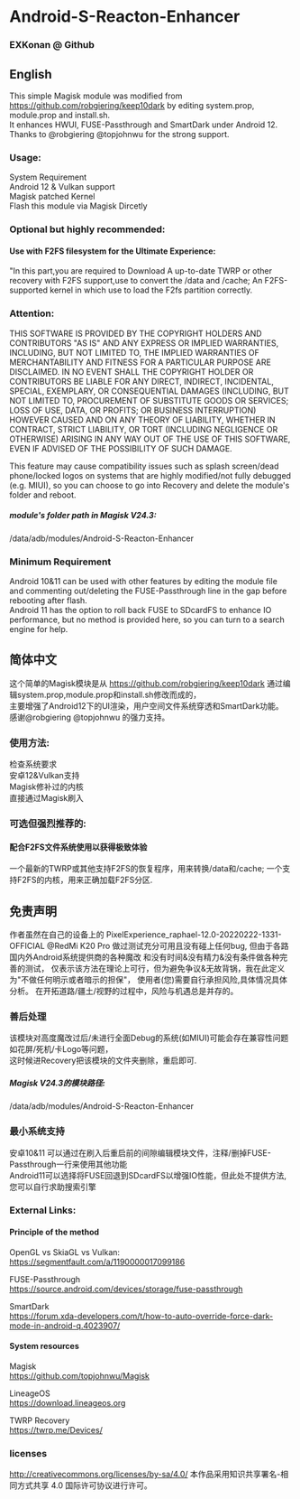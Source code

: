 # Android-S-Reacton-Enhancer
### EXKonan @ Github

## English
This simple Magisk module was modified from https://github.com/robgiering/keep10dark by editing system.prop, module.prop and install.sh.  
It enhances HWUI, FUSE-Passthrough and SmartDark under Android 12.  
Thanks to @robgiering @topjohnwu for the strong support.  
### Usage:
System Requirement  
Android 12 & Vulkan support  
Magisk patched Kernel  
Flash this module via Magisk Dircetly  

### Optional but highly recommended:
#### Use with F2FS filesystem for the Ultimate Experience:
"In this part,you are required to Download
A up-to-date TWRP or other recovery with F2FS support,use to convert the /data and /cache;
An F2FS-supported kernel in which use to load the F2fs partition correctly.

### Attention:
THIS SOFTWARE IS PROVIDED BY THE COPYRIGHT HOLDERS AND CONTRIBUTORS "AS IS" AND ANY EXPRESS OR IMPLIED WARRANTIES, INCLUDING, BUT NOT LIMITED TO, THE IMPLIED WARRANTIES OF MERCHANTABILITY AND FITNESS FOR A PARTICULAR PURPOSE ARE DISCLAIMED. IN NO EVENT SHALL THE COPYRIGHT HOLDER OR CONTRIBUTORS BE LIABLE FOR ANY DIRECT, INDIRECT, INCIDENTAL, SPECIAL, EXEMPLARY, OR CONSEQUENTIAL DAMAGES (INCLUDING, BUT NOT LIMITED TO, PROCUREMENT OF SUBSTITUTE GOODS OR SERVICES; LOSS OF USE, DATA, OR PROFITS; OR BUSINESS INTERRUPTION) HOWEVER CAUSED AND ON ANY THEORY OF LIABILITY, WHETHER IN CONTRACT, STRICT LIABILITY, OR TORT (INCLUDING NEGLIGENCE OR OTHERWISE) ARISING IN ANY WAY OUT OF THE USE OF THIS SOFTWARE, EVEN IF ADVISED OF THE POSSIBILITY OF SUCH DAMAGE.

This feature may cause compatibility issues such as splash screen/dead phone/locked logos on systems that are highly modified/not fully debugged (e.g. MIUI), so you can choose to go into Recovery and delete the module's folder and reboot.  

##### module's folder path in Magisk V24.3:
/data/adb/modules/Android-S-Reacton-Enhancer  

### Minimum Requirement
Android 10&11 can be used with other features by editing the module file and commenting out/deleting the FUSE-Passthrough line in the gap before rebooting after flash.  
Android 11 has the option to roll back FUSE to SDcardFS to enhance IO performance, but no method is provided here, so you can turn to a search engine for help.

## 简体中文
这个简单的Magisk模块是从 https://github.com/robgiering/keep10dark 通过编辑system.prop,module.prop和install.sh修改而成的，  
主要增强了Android12下的UI渲染，用户空间文件系统穿透和SmartDark功能。  
感谢@robgiering @topjohnwu 的强力支持。  
### 使用方法:
检查系统要求  
安卓12&Vulkan支持  
Magisk修补过的内核  
直接通过Magisk刷入  

### 可选但强烈推荐的:  
#### 配合F2FS文件系统使用以获得极致体验  
一个最新的TWRP或其他支持F2FS的恢复程序，用来转换/data和/cache;
一个支持F2FS的内核，用来正确加载F2FS分区.

## 免责声明
作者虽然在自己的设备上的
PixelExperience_raphael-12.0-20220222-1331-OFFICIAL
@RedMi K20 Pro
做过测试充分可用且没有碰上任何bug,
但由于各路国内外Android系统提供商的各种魔改
和没有时间&没有精力&没有条件做各种完善的测试，
仅表示该方法在理论上可行，但为避免争议&无故背锅，我在此定义为"不做任何明示或者暗示的担保"，
使用者(您)需要自行承担风险,具体情况具体分析。
在开拓道路/疆土/视野的过程中，风险与机遇总是并存的。

### 善后处理
该模块对高度魔改过后/未进行全面Debug的系统(如MIUI)可能会存在兼容性问题如花屏/死机/卡Logo等问题，  
这时候进Recovery把该模块的文件夹删除，重启即可.  
##### Magisk V24.3的模块路径:
/data/adb/modules/Android-S-Reacton-Enhancer

### 最小系统支持
安卓10&11 可以通过在刷入后重启前的间隙编辑模块文件，注释/删掉FUSE-Passthrough一行来使用其他功能  
Android11可以选择将FUSE回退到SDcardFS以增强IO性能，但此处不提供方法,您可以自行求助搜索引擎

### External Links:
#### Principle of the method
OpenGL vs SkiaGL vs Vulkan:  
https://segmentfault.com/a/1190000017099186

FUSE-Passthrough  
https://source.android.com/devices/storage/fuse-passthrough

SmartDark  
https://forum.xda-developers.com/t/how-to-auto-override-force-dark-mode-in-android-q.4023907/

#### System resources
Magisk  
https://github.com/topjohnwu/Magisk

LineageOS  
https://download.lineageos.org

TWRP Recovery  
https://twrp.me/Devices/

### licenses
http://creativecommons.org/licenses/by-sa/4.0/
本作品采用知识共享署名-相同方式共享 4.0 国际许可协议进行许可。
